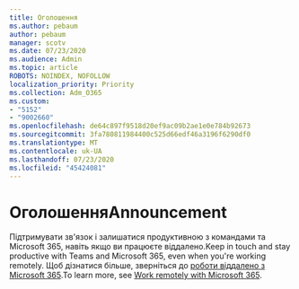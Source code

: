```yaml
---
title: Оголошення
ms.author: pebaum
author: pebaum
manager: scotv
ms.date: 07/23/2020
ms.audience: Admin
ms.topic: article
ROBOTS: NOINDEX, NOFOLLOW
localization_priority: Priority
ms.collection: Adm_O365
ms.custom:
- "5152"
- "9002660"
ms.openlocfilehash: de64c897f9518d20ef9ac09b2ae1e0e784b92673
ms.sourcegitcommit: 3fa780811984400c525d66edf46a3196f6290df0
ms.translationtype: MT
ms.contentlocale: uk-UA
ms.lasthandoff: 07/23/2020
ms.locfileid: "45424081"
---
```

# <a name="announcement"></a><span data-ttu-id="7fb04-102">Оголошення</span><span class="sxs-lookup"><span data-stu-id="7fb04-102">Announcement</span></span>

<span data-ttu-id="7fb04-103">Підтримувати зв'язок і залишатися продуктивною з командами та Microsoft 365, навіть якщо ви працюєте віддалено.</span><span class="sxs-lookup"><span data-stu-id="7fb04-103">Keep in touch and stay productive with Teams and Microsoft 365, even when you're working remotely.</span></span> <span data-ttu-id="7fb04-104">Щоб дізнатися більше, зверніться до [роботи віддалено з Microsoft 365](https://aka.ms/remote-work).</span><span class="sxs-lookup"><span data-stu-id="7fb04-104">To learn more, see [Work remotely with Microsoft 365](https://aka.ms/remote-work).</span></span>